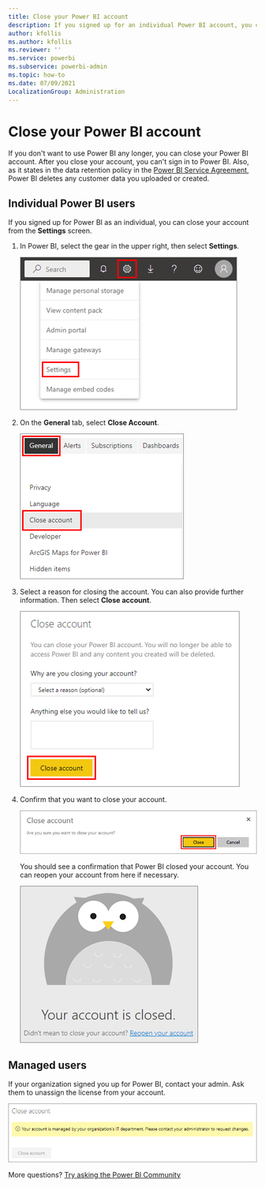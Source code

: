 ```yaml
---
title: Close your Power BI account
description: If you signed up for an individual Power BI account, you can close your account from the Power BI app.
author: kfollis
ms.author: kfollis
ms.reviewer: ''
ms.service: powerbi
ms.subservice: powerbi-admin
ms.topic: how-to
ms.date: 07/09/2021
LocalizationGroup: Administration
---
```


# Close your Power BI account

If you don't want to use Power BI any longer, you can close your Power BI account.  After you close your account, you can't sign in to Power BI. Also, as it states in the data retention policy in the [Power BI Service Agreement](https://azure.microsoft.com/support/legal/subscription-agreement/), Power BI deletes any customer data you uploaded or created.

## Individual Power BI users

If you signed up for Power BI as an individual, you can close your account from the **Settings** screen.

1. In Power BI, select the gear in the upper right, then select **Settings**.

    ![Screenshot showing the Power BI ribbon. The gear icon and the settings menu option are highlighted.](media/service-admin-closing-your-account/close-account-settings.png)

1. On the **General** tab, select **Close Account**.

    ![Screenshot showing the Power BI settings menu. General and the close account menu options are highlighted.](media/service-admin-closing-your-account/close-account-settings-2.png)

1. Select a reason for closing the account. You can also provide further information. Then select **Close account**.

    ![Screenshot of the Close account dialog for Individual Users, showing fields to provide further information for closing the account.](media/service-admin-closing-your-account/close-account-settings-3.png)

1. Confirm that you want to close your account.

    ![Screenshot of the Close account confirmation dialog for Individual Users, with the close option highlighted.](media/service-admin-closing-your-account/power-bi-close.png)

    You should see a confirmation that Power BI closed your account. You can reopen your account from here if necessary.

    ![Screenshot of the Your account is closed confirmation dialog for Individual Users.](media/service-admin-closing-your-account/close-account-settings-5.png)

## Managed users

If your organization signed you up for Power BI, contact your admin. Ask them to unassign the license from your account.

![Screenshot of the close account message for Managed Users.](media/service-admin-closing-your-account/close-account-managed.png)

More questions? [Try asking the Power BI Community](https://community.powerbi.com/)
